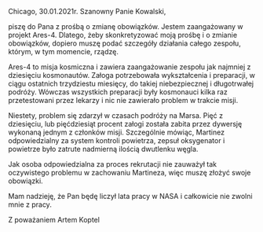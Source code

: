 Chicago, 30.01.2021r.
Szanowny Panie Kowalski,

piszę do Pana z prośbą o zmianę obowiązków. Jestem zaangażowany w projekt Ares-4. Dlatego, żeby skonkretyzować moją prośbę i o zmianie obowiązków, dopiero muszę podać szczegóły działania całego zespołu, którym, w tym momencie, rządzę.

Ares-4 to misja kosmiczna i zawiera zaangażowanie zespołu jak najmniej z dziesięciu kosmonautów. 
Załoga potrzebowała wykształcenia i preparacji, w ciągu ostatnich trzydziestu miesięcy, do takiej niebezpiecznej i długotrwałej podróży.
Wówczas wszystkich preparacji były kosmonauci kilka raz przetestowani przez lekarzy i nic nie zawierało problem w trakcie misji.

Niestety, problem się zdarzył w czasach podróży na Marsa.
Pięć z dziesięciu, lub pięćdziesiąt procent załogi została zabita przez dywersję wykonaną jednym z członków misji.
Szczególnie mówiąc, Martinez odpowiedzialny za system kontroli powietrza, zepsuł oksygenator i powietrze było zatrute nadmierną ilością dwutlenku węgla.

Jak osoba odpowiedzialna za proces rekrutacji nie zauważył tak oczywistego problemu w zachowaniu Martineza, więc muszę złożyć swoje obowiązki.

Mam nadzieję, że Pan będę liczył lata pracy w NASA i całkowicie nie zwolni mnie z pracy.

Z poważaniem
Artem Koptel

